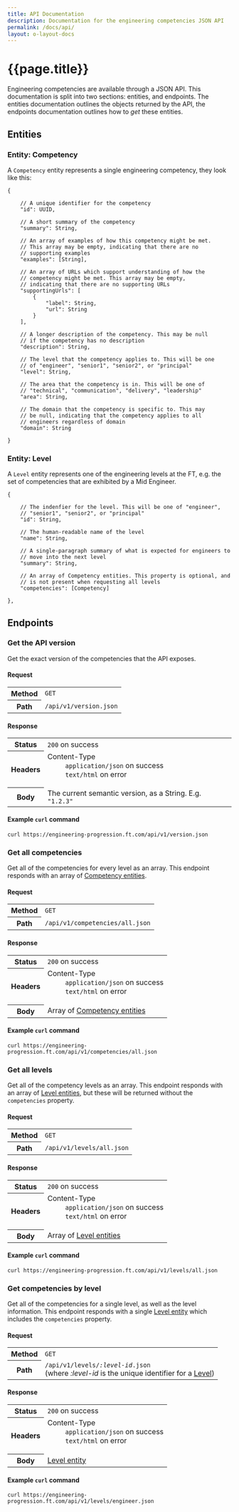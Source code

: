 ```yaml
---
title: API Documentation
description: Documentation for the engineering competencies JSON API
permalink: /docs/api/
layout: o-layout-docs
---
```



# {{page.title}}

Engineering competencies are available through a JSON API. This documentation is split into two sections: entities, and endpoints. The entities documentation outlines the objects returned by the API, the endpoints documentation outlines how to _get_ these entities.


## Entities

### Entity: Competency

A `Competency` entity represents a single engineering competency, they look like this:

<pre><code class="o-syntax-highlight--js">{

	// A unique identifier for the competency
	"id": UUID,

	// A short summary of the competency
	"summary": String,

	// An array of examples of how this competency might be met.
	// This array may be empty, indicating that there are no
	// supporting examples
	"examples": [String],

	// An array of URLs which support understanding of how the
	// competency might be met. This array may be empty,
	// indicating that there are no supporting URLs
	"supportingUrls": [
		{
			"label": String,
			"url": String
		}
	],

	// A longer description of the competency. This may be null
	// if the competency has no description
	"description": String,

	// The level that the competency applies to. This will be one
	// of "engineer", "senior1", "senior2", or "principal"
	"level": String,

	// The area that the competency is in. This will be one of
	// "technical", "communication", "delivery", "leadership"
	"area": String,

	// The domain that the competency is specific to. This may
	// be null, indicating that the competency applies to all
	// engineers regardless of domain
	"domain": String

}</code></pre>

### Entity: Level

A `Level` entity represents one of the engineering levels at the FT, e.g. the set of competencies that are exhibited by a Mid Engineer.

<pre><code class="o-syntax-highlight--js">{

	// The indenfier for the level. This will be one of "engineer",
	// "senior1", "senior2", or "principal"
	"id": String,

	// The human-readable name of the level
	"name": String,

	// A single-paragraph summary of what is expected for engineers to
	// move into the next level
	"summary": String,

	// An array of Competency entities. This property is optional, and
	// is not present when requesting all levels
	"competencies": [Competency]

},</code></pre>


## Endpoints

### Get the API version

Get the exact version of the competencies that the API exposes.

#### Request

<table class="o-table o-table--row-headings o-layout__main__single-span" data-o-component="o-table">
	<tr>
		<th scope="row">Method</th>
		<td>
			<code>GET</code>
		</td>
	</tr>
	<tr>
		<th scope="row">Path</th>
		<td>
			<code>/api/v1/version.json</code>
		</td>
	</tr>
</table>

#### Response

<table class="o-table o-table--row-headings o-layout__main__single-span" data-o-component="o-table">
	<tr>
		<th scope="row">Status</th>
		<td>
			<code>200</code> on success
		</td>
	</tr>
	<tr>
		<th scope="row">Headers</th>
		<td>
			<dl>
				<dt>Content-Type</dt>
				<dd>
					<code>application/json</code> on success<br/>
					<code>text/html</code> on error
				</dd>
			</dl>
		</td>
	</tr>
	<tr>
		<th scope="row">Body</th>
		<td>
			The current semantic version, as a String. E.g. <code>"1.2.3"</code>
		</td>
	</tr>
</table>

#### Example `curl` command

<pre><code class="o-syntax-highlight--bash">curl https://engineering-progression.ft.com/api/v1/version.json</code></pre>

### Get all competencies

Get all of the competencies for every level as an array. This endpoint responds with an array of [Competency entities](#entity-competency).

#### Request

<table class="o-table o-table--row-headings o-layout__main__single-span" data-o-component="o-table">
	<tr>
		<th scope="row">Method</th>
		<td>
			<code>GET</code>
		</td>
	</tr>
	<tr>
		<th scope="row">Path</th>
		<td>
			<code>/api/v1/competencies/all.json</code>
		</td>
	</tr>
</table>

#### Response

<table class="o-table o-table--row-headings o-layout__main__single-span" data-o-component="o-table">
	<tr>
		<th scope="row">Status</th>
		<td>
			<code>200</code> on success
		</td>
	</tr>
	<tr>
		<th scope="row">Headers</th>
		<td>
			<dl>
				<dt>Content-Type</dt>
				<dd>
					<code>application/json</code> on success<br/>
					<code>text/html</code> on error
				</dd>
			</dl>
		</td>
	</tr>
	<tr>
		<th scope="row">Body</th>
		<td>
			Array of <a href="#entity-competency">Competency entities</a>
		</td>
	</tr>
</table>

#### Example `curl` command

<pre><code class="o-syntax-highlight--bash">curl https://engineering-progression.ft.com/api/v1/competencies/all.json</code></pre>

### Get all levels

Get all of the competency levels as an array. This endpoint responds with an array of [Level entities](#entity-level), but these will be returned without the `competencies` property.

#### Request

<table class="o-table o-table--row-headings o-layout__main__single-span" data-o-component="o-table">
	<tr>
		<th scope="row">Method</th>
		<td>
			<code>GET</code>
		</td>
	</tr>
	<tr>
		<th scope="row">Path</th>
		<td>
			<code>/api/v1/levels/all.json</code>
		</td>
	</tr>
</table>

#### Response

<table class="o-table o-table--row-headings o-layout__main__single-span" data-o-component="o-table">
	<tr>
		<th scope="row">Status</th>
		<td>
			<code>200</code> on success
		</td>
	</tr>
	<tr>
		<th scope="row">Headers</th>
		<td>
			<dl>
				<dt>Content-Type</dt>
				<dd>
					<code>application/json</code> on success<br/>
					<code>text/html</code> on error
				</dd>
			</dl>
		</td>
	</tr>
	<tr>
		<th scope="row">Body</th>
		<td>
			Array of <a href="#entity-level">Level entities</a>
		</td>
	</tr>
</table>

#### Example `curl` command

<pre><code class="o-syntax-highlight--bash">curl https://engineering-progression.ft.com/api/v1/levels/all.json</code></pre>

### Get competencies by level

Get all of the competencies for a single level, as well as the level information. This endpoint responds with a single [Level entity](#entity-level) which includes the  `competencies` property.

#### Request

<table class="o-table o-table--row-headings o-layout__main__single-span" data-o-component="o-table">
	<tr>
		<th scope="row">Method</th>
		<td>
			<code>GET</code>
		</td>
	</tr>
	<tr>
		<th scope="row">Path</th>
		<td>
			<code>/api/v1/levels/<var>:level-id</var>.json</code><br/>
			(where <var>:level-id</var> is the unique identifier for a <a href="#entity-level">Level</a>)
		</td>
	</tr>
</table>

#### Response

<table class="o-table o-table--row-headings o-layout__main__single-span" data-o-component="o-table">
	<tr>
		<th scope="row">Status</th>
		<td>
			<code>200</code> on success
		</td>
	</tr>
	<tr>
		<th scope="row">Headers</th>
		<td>
			<dl>
				<dt>Content-Type</dt>
				<dd>
					<code>application/json</code> on success<br/>
					<code>text/html</code> on error
				</dd>
			</dl>
		</td>
	</tr>
	<tr>
		<th scope="row">Body</th>
		<td>
			<a href="#entity-level">Level entity</a>
		</td>
	</tr>
</table>

#### Example `curl` command

<pre><code class="o-syntax-highlight--bash">curl https://engineering-progression.ft.com/api/v1/levels/engineer.json</code></pre>
